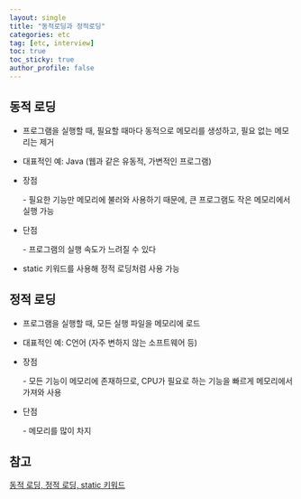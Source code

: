 ```yaml
---
layout: single
title: "동적로딩과 정적로딩"
categories: etc
tag: [etc, interview]
toc: true
toc_sticky: true
author_profile: false
---
```

## 동적 로딩

* 프로그램을 실행할 때, 필요할 때마다 동적으로 메모리를 생성하고, 필요 없는 메모리는 제거

* 대표적인 예: Java (웹과 같은 유동적, 가변적인 프로그램)

* 장점

  \- 필요한 기능만 메모리에 불러와 사용하기 때문에, 큰 프로그램도 작은 메모리에서 실행 가능

* 단점

  \- 프로그램의 실행 속도가 느려질 수 있다

* static 키워드를 사용해 정적 로딩처럼 사용 가능



## 정적 로딩

* 프로그램을 실행할 때, 모든 실행 파일을 메모리에 로드

* 대표적인 예: C언어 (자주 변하지 않는 소프트웨어 등)

* 장점

  \- 모든 기능이 메모리에 존재하므로, CPU가 필요로 하는 기능을 빠르게 메모리에서 가져와 사용

* 단점

  \- 메모리를 많이 차지



## 참고

<a href="https://ubange.tistory.com/223" target="_blank">동적 로딩, 정적 로딩, static 키워드</a>


